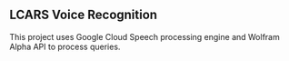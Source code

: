 ## LCARS Voice Recognition ##

This project uses Google Cloud Speech processing engine and Wolfram Alpha API to process queries.
